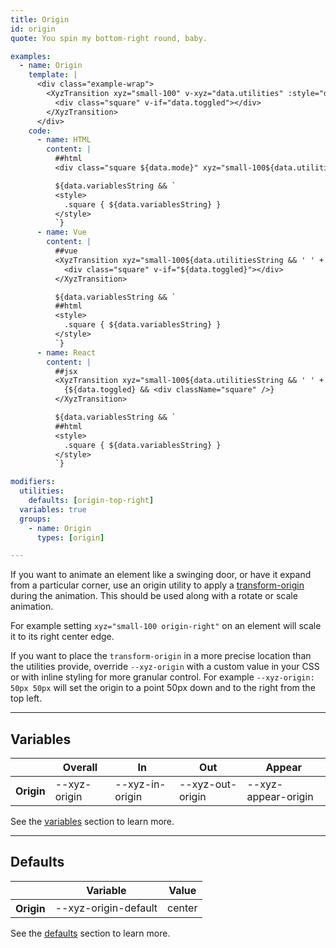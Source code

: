 ```yaml
---
title: Origin
id: origin
quote: You spin my bottom-right round, baby.

examples:
  - name: Origin
    template: |
      <div class="example-wrap">
        <XyzTransition xyz="small-100" v-xyz="data.utilities" :style="data.variables" v-on="data.listeners">
          <div class="square" v-if="data.toggled"></div>
        </XyzTransition>
      </div>
    code:
      - name: HTML
        content: |
          ##html
          <div class="square ${data.mode}" xyz="small-100${data.utilitiesString && ' ' + data.utilitiesString}"></div>

          ${data.variablesString && `
          <style>
            .square { ${data.variablesString} }
          </style>
          `}
      - name: Vue
        content: |
          ##vue
          <XyzTransition xyz="small-100${data.utilitiesString && ' ' + data.utilitiesString}">
            <div class="square" v-if="${data.toggled}"></div>
          </XyzTransition>

          ${data.variablesString && `
          ##html
          <style>
            .square { ${data.variablesString} }
          </style>
          `}
      - name: React
        content: |
          ##jsx
          <XyzTransition xyz="small-100${data.utilitiesString && ' ' + data.utilitiesString}">
            {${data.toggled} && <div className="square" />}
          </XyzTransition>

          ${data.variablesString && `
          ##html
          <style>
            .square { ${data.variablesString} }
          </style>
          `}

modifiers:
  utilities:
    defaults: [origin-top-right]
  variables: true
  groups:
    - name: Origin
      types: [origin]

---
```


If you want to animate an element like a swinging door, or have it expand from a particular corner, use an origin utility to apply a [transform-origin](https://developer.mozilla.org/en-US/docs/Web/CSS/transform-origin) during the animation. This should be used along with a rotate or scale animation.

For example setting `xyz="small-100 origin-right"` on an element will scale it to its right center edge.

If you want to place the `transform-origin` in a more precise location than the utilities provide, override `--xyz-origin` with a custom value in your CSS or with inline styling for more granular control. For example `--xyz-origin: 50px 50px` will set the origin to a point 50px down and to the right from the top left.

---
## Variables

<div class="variables-table table-wrap shadow-scroll">
  <table class="shadow-scroll-content">
    <thead>
      <tr>
        <th></th>
        <th>Overall</th>
        <th>In</th>
        <th>Out</th>
        <th>Appear</th>
      </tr>
    </thead>
    <tbody>
      <tr>
        <th scope="row">Origin</th>
        <td>--xyz-origin</td>
        <td>--xyz-in-origin</td>
        <td>--xyz-out-origin</td>
        <td>--xyz-appear-origin</td>
      </tr>
    </tbody>
  </table>
</div>

See the [variables](#variables) section to learn more.

---
## Defaults

<div class="variables-table table-wrap shadow-scroll">
  <table class="shadow-scroll-content">
    <thead>
      <tr>
        <th></th>
        <th>Variable</th>
        <th>Value</th>
      </tr>
    </thead>
    <tbody>
      <tr>
        <th scope="row">Origin</th>
        <td>--xyz-origin-default</td>
        <td>center</td>
      </tr>
    </tbody>
  </table>
</div>

See the [defaults](#defaults) section to learn more.

